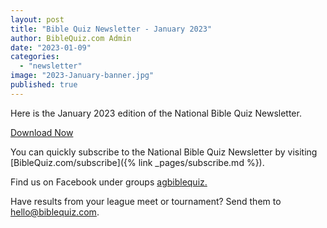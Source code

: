 ```yaml
---
layout: post
title: "Bible Quiz Newsletter - January 2023"
author: BibleQuiz.com Admin
date: "2023-01-09"
categories: 
  - "newsletter"
image: "2023-January-banner.jpg"
published: true
---
```


Here is the January 2023 edition of the National Bible Quiz Newsletter.

<a href="{% link assets/2023/2023-January.pdf %}" class="button is-primary">Download Now</a>

You can quickly subscribe to the National Bible Quiz Newsletter by visiting [BibleQuiz.com/subscribe]({% link _pages/subscribe.md %}).

Find us on Facebook under groups [agbiblequiz.](https://www.facebook.com/groups/agbiblequiz)

Have results from your league meet or tournament? Send them to [hello@biblequiz.com](mailto:hello@biblequiz.com).
